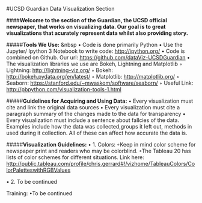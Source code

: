 #UCSD Guardian Data Visualization Section

####**Welcome to the section of the Guardian, the UCSD official newspaper, that works on visualizing data. Our goal is to great visualizations that acurately represent data whilst also providing story.**

#####**Tools We Use:**
&nbsp • Code is done primarily Python
• Use the Jupyter/ Ipython 3 Notebook to write code: http://ipython.org/
• Code is combined on Github. Our url: https://github.com/dataViz-UCSDGuardian
• The visualization libraries we use are Bokeh, Lightning and Matplotlib 
◦ Lightning: http://lightning-viz.org/
◦ Bokeh: http://bokeh.pydata.org/en/latest/
◦ Matplotlib: http://matplotlib.org/
◦ Seaborn: https://stanford.edu/~mwaskom/software/seaborn/
◦ Useful Link: http://pbpython.com/visualization-tools-1.html


#####**Guidelines for Acquiring and Using Data:**
• Every visualization must cite and link the original data sources
• Every visualization must cite a paragraph summary of the changes made to the data for transparency
• Every visualization must include a sentence about fallcies of the data. Examples include how the data was collected,groups it left out, methods in used during it collection. All of these can affect how accurate the data is. 

#####**Visualization Guidelines:**
• 1. Colors: 
◦Keep in mind color scheme for newspaper print and readers who may be colorblind. 
◦The Tableau 20 has lists of color schemes for different situations. Link here: http://public.tableau.com/profile/chris.gerrard#!/vizhome/TableauColors/ColorPaletteswithRGBValues

• 2. To be continued

Training:
•To be continued
